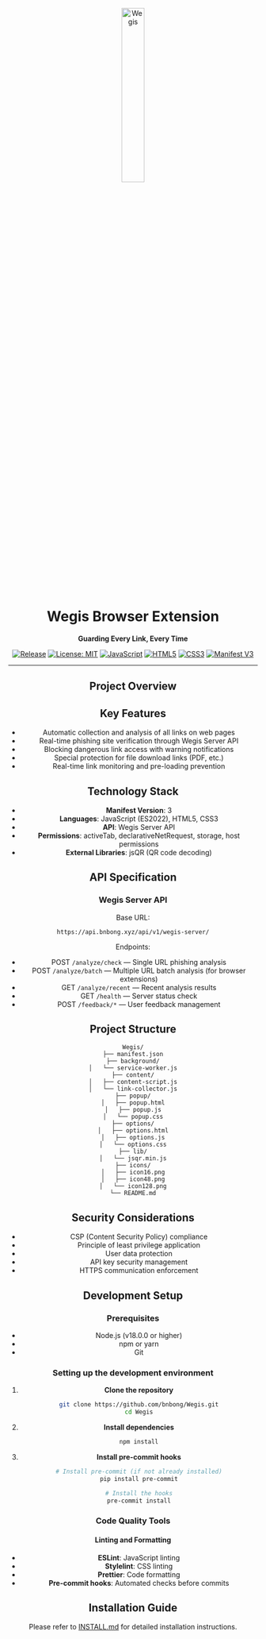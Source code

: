 <p align="center">
    <img align="top" width="30%" src="/icons/qshing_extension_icon.jpeg" alt="Wegis"/>
</p>

<div align="center">

# Wegis Browser Extension

**Guarding Every Link, Every Time**

[![Release](https://img.shields.io/github/v/release/bnbong/Wegis?display_name=tag)](https://github.com/bnbong/Wegis/releases)
[![License: MIT](https://img.shields.io/badge/License-MIT-green.svg)](https://github.com/bnbong/Wegis/blob/main/LICENSE)
[![JavaScript](https://img.shields.io/badge/JavaScript-ES2022-F7DF1E?logo=javascript&logoColor=black)](#)
[![HTML5](https://img.shields.io/badge/HTML5-E34F26?logo=html5&logoColor=white)](#)
[![CSS3](https://img.shields.io/badge/CSS3-1572B6?logo=css3&logoColor=white)](#)
[![Manifest V3](https://img.shields.io/badge/Manifest-V3-blue)](#)

---

## Project Overview

## Key Features

- Automatic collection and analysis of all links on web pages
- Real-time phishing site verification through Wegis Server API
- Blocking dangerous link access with warning notifications
- Special protection for file download links (PDF, etc.)
- Real-time link monitoring and pre-loading prevention

## Technology Stack

- **Manifest Version**: 3
- **Languages**: JavaScript (ES2022), HTML5, CSS3
- **API**: Wegis Server API
- **Permissions**: activeTab, declarativeNetRequest, storage, host permissions
- **External Libraries**: jsQR (QR code decoding)

## API Specification

### Wegis Server API

Base URL:

```
https://api.bnbong.xyz/api/v1/wegis-server/
```

Endpoints:

- POST `/analyze/check` — Single URL phishing analysis
- POST `/analyze/batch` — Multiple URL batch analysis (for browser extensions)
- GET `/analyze/recent` — Recent analysis results
- GET `/health` — Server status check
- POST `/feedback/*` — User feedback management

## Project Structure

```
Wegis/
├── manifest.json
├── background/
│   └── service-worker.js
├── content/
│   ├── content-script.js
│   └── link-collector.js
├── popup/
│   ├── popup.html
│   ├── popup.js
│   └── popup.css
├── options/
│   ├── options.html
│   ├── options.js
│   └── options.css
├── lib/
│   └── jsqr.min.js
├── icons/
│   ├── icon16.png
│   ├── icon48.png
│   └── icon128.png
└── README.md
```

## Security Considerations

- CSP (Content Security Policy) compliance
- Principle of least privilege application
- User data protection
- API key security management
- HTTPS communication enforcement

## Development Setup

### Prerequisites

- Node.js (v18.0.0 or higher)
- npm or yarn
- Git

### Setting up the development environment

1. **Clone the repository**

   ```bash
   git clone https://github.com/bnbong/Wegis.git
   cd Wegis
   ```

2. **Install dependencies**

   ```bash
   npm install
   ```

3. **Install pre-commit hooks**

   ```bash
   # Install pre-commit (if not already installed)
   pip install pre-commit

   # Install the hooks
   pre-commit install
   ```

### Code Quality Tools

#### Linting and Formatting

- **ESLint**: JavaScript linting
- **Stylelint**: CSS linting
- **Prettier**: Code formatting
- **Pre-commit hooks**: Automated checks before commits

## Installation Guide

Please refer to [INSTALL.md](INSTALL.md) for detailed installation instructions.
